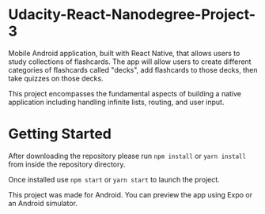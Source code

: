 # Udacity-React-Nanodegree-Project-3

Mobile Android application, built with React Native, that allows users to study collections of flashcards. The app will allow users to create different categories of flashcards called "decks", add flashcards to those decks, then take quizzes on those decks.

This project encompasses the fundamental aspects of building a native application including handling infinite lists, routing, and user input.

# Getting Started

After downloading the repository please run `npm install` or `yarn install` from inside the repository directory.

Once installed use `npm start` or `yarn start` to launch the project.

This project was made for Android. You can preview the app using Expo or an Android simulator.